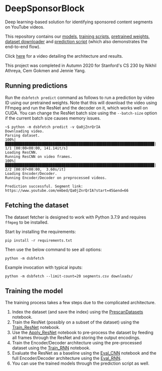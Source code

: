 # DeepSponsorBlock
Deep learning-based solution for identifying sponsored content segments on YouTube videos.

This repository contains our [models](dsbtorch/train/models.py), [training scripts](notebooks/), [pretrained weights](results/), [dataset downloader](dsbfetch/video.py) and [prediction script](dsbfetch/predict.py) (which also demonstrates the end-to-end flow).

Click [here](https://www.youtube.com/watch?v=gvpOPB_hhxo) for a video detailing the architecture and results.

This project was completed in Autumn 2020 for Stanford's CS 230 by Nikhil Athreya, Cem Gokmen and Jennie Yang.

## Running predictions
Run the `dsbfetch predict` command as follows to run a prediction by video ID using our pretrained weights. Note that this will download the video using FFmpeg and run the ResNet and the decoder on it, which works well on CUDA. You can change the ResNet batch size using the `--batch-size` option if the current batch size causes memory issues.

```console
~$ python -m dsbfetch predict -v Qa0jZnrQrIA
Downloading video.
Parsing dataset.
100%|█████████████████████████████████████████████████████████████████████| 1/1 [00:00<00:00, 141.14it/s]
Loading ResCNN.
Running ResCNN on video frames.
100%|█████████████████████████████████████████████████████████████████████| 2/2 [00:07<00:00,  3.60s/it]
Loading Encoder/Decoder.
Running Encoder/Decoder on preprocessed videos.

Prediction successful. Segment link: https://www.youtube.com/embed/Qa0jZnrQrIA?start=45&end=66
```

## Fetching the dataset
The dataset fetcher is designed to work with Python 3.7.9 and requires `ffmpeg` to be installed.

Start by installing the requirements:
```
pip install -r requirements.txt
```

Then use the below command to see all options:
```
python -m dsbfetch
```

Example invocation with typical inputs:
```
python -m dsbfetch --limit-count=20 segments.csv downloads/
```

## Training the model
The training process takes a few steps due to the complicated architecture.

1) Index the dataset (and save the index) using the [PrescanDatasets](notebooks/PrescanDatasets.ipynb) notebook.
2) Train the ResNet (possibly on a subset of the dataset) using the [Train_ResNet](notebooks/Train_ResNet.ipynb) notebook.
3) Use the [Apply_ResNet](notebooks/Apply_ResNet.ipynb) notebook to pre-process the dataset by feeding all frames through the ResNet and storing the output encodings.
4) Train the Encoder/Decoder architecture using the pre-processed dataset using the [Train_RNN](notebooks/Train_RNN.ipynb) notebook.
5) Evaluate the ResNet as a baseline using the [Eval_CNN](notebooks/Eval_CNN.ipynb) notebook and the full Encoder/Decoder architecture using the [Eval_RNN](notebooks/Eval_RNN.ipynb).
6) You can use the trained models through the prediction script as well.
